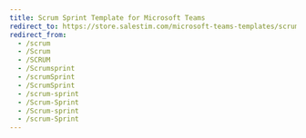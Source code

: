 ```yaml
---
title: Scrum Sprint Template for Microsoft Teams
redirect_to: https://store.salestim.com/microsoft-teams-templates/scrum-sprint
redirect_from:
  - /scrum
  - /Scrum
  - /SCRUM
  - /Scrumsprint
  - /scrumSprint
  - /ScrumSprint
  - /scrum-sprint
  - /Scrum-Sprint
  - /Scrum-sprint
  - /scrum-Sprint
---
```

